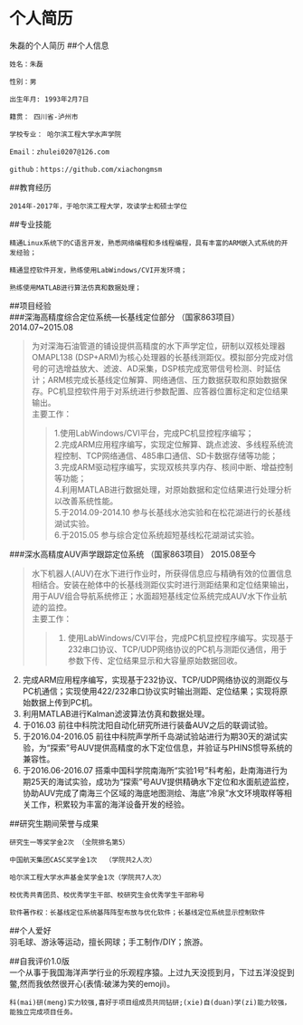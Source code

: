 # 个人简历
朱磊的个人简历
##个人信息

    姓名：朱磊

    性别：男

    出生年月: 1993年2月7日

    籍贯： 四川省-泸州市

    学校专业： 哈尔滨工程大学水声学院

    Email：zhulei0207@126.com

    github：https://github.com/xiachongmsm

##教育经历

    2014年-2017年，于哈尔滨工程大学，攻读学士和硕士学位

##专业技能

    精通Linux系统下的C语言开发，熟悉网络编程和多线程编程，具有丰富的ARM嵌入式系统的开发经验；

    精通显控软件开发，熟练使用LabWindows/CVI开发环境；

    熟练使用MATLAB进行算法仿真和数据处理；


##项目经验                                                                       
###深海高精度综合定位系统—长基线定位部分 （国家863项目）     2014.07~2015.08
>为对深海石油管道的铺设提供高精度的水下声学定位，研制以双核处理器OMAPL138 (DSP+ARM)为核心处理器的长基线测距仪。模拟部分完成对信号的可选增益放大、滤波、AD采集，DSP核完成宽带信号检测、时延估计；ARM核完成长基线定位解算、网络通信、压力数据获取和原始数据保存。PC机显控软件用于对系统进行参数配置、应答器位置标定和定位结果输出。<br>
主要工作：<br>
>>1.使用LabWindows/CVI平台，完成PC机显控程序编写；<br>
2.完成ARM应用程序编写，实现定位解算、跳点滤波、多线程系统流程控制、TCP网络通信、485串口通信、SD卡数据存储等功能；<br>
3.完成ARM驱动程序编写，实现双核共享内存、核间中断、增益控制等功能；<br>
4.利用MATLAB进行数据处理，对原始数据和定位结果进行处理分析以改善系统性能。<br>
5.于2014.09-2014.10	 参与长基线水池实验和在松花湖进行的长基线湖试实验。<br>
6.于2015.05 			     参与综合定位系统超短基线松花湖湖试实验。<br>

###深水高精度AUV声学跟踪定位系统 （国家863项目）               2015.08至今
>水下机器人(AUV)在水下进行作业时，所获得信息应与精确有效的位置信息相结合。安装在舱体中的长基线测距仪实时进行测距结果和定位结果输出，用于AUV组合导航系统修正；水面超短基线定位系统完成AUV水下作业航迹的监控。<br>
主要工作：<br>
>>1. 使用LabWindows/CVI平台，完成PC机显控程序编写。实现基于232串口协议、TCP/UDP网络协议的PC机与测距仪通信，用于参数下传、定位结果显示和大容量原始数据回收。<br>
2. 完成ARM应用程序编写，实现基于232协议、TCP/UDP网络协议的测距仪与PC机通信；实现使用422/232串口协议实时输出测距、定位结果；实现将原始数据上传到PC机。<br>
3. 利用MATLAB进行Kalman滤波算法仿真和数据处理。<br>
4. 于016.03 		   	 前往中科院沈阳自动化研究所进行装备AUV之后的联调试验。<br>
5. 于2016.04-2016.05  前往中科院声学所千岛湖试验站进行为期30天的湖试实验，为“探索”号AUV提供高精度的水下定位信息，并验证与PHINS惯导系统的兼容性。<br>
6. 于2016.06-2016.07	搭乘中国科学院南海所“实验1号”科考船，赴南海进行为期25天的海试实验，成功为“探索”号AUV提供精确水下定位和水面航迹监控，协助AUV完成了南海三个区域的海底地图测绘、海底“冷泉”水文环境取样等相关工作，积累较为丰富的海洋设备开发的经验。<br>

##研究生期间荣誉与成果    

    研究生一等奖学金2次 （全院排名第5）

    中国航天集团CASC奖学金1次  （学院共2人次）

    哈尔滨工程大学水声基金奖学金1次（学院共7人次）

    校优秀共青团员、校优秀学生干部、校研究生会优秀学生干部称号

    软件著作权：长基线定位系统基阵阵型布放与优化软件；长基线定位系统显示控制软件

##个人爱好                                                                       
    羽毛球、游泳等运动，擅长网球；手工制作/DIY；旅游。

##自我评价1.0版                                                                       
    一个从事于我国海洋声学行业的乐观程序猿。上过九天没揽到月，下过五洋没捉到鳖,然而我依然很开心(表情:破涕为笑的emoji)。

    科(mai)研(meng)实力较强,喜好于项目组成员共同钻研;(xie)自(duan)学(zi)能力较强，能独立完成项目任务。

